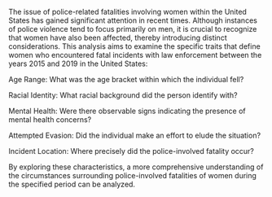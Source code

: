 The issue of police-related fatalities involving women within the United States has gained significant attention in recent times. Although instances of police violence tend to focus primarily on men, it is crucial to recognize that women have also been affected, thereby introducing distinct considerations. This analysis aims to examine the specific traits that define women who encountered fatal incidents with law enforcement between the years 2015 and 2019 in the United States:


Age Range: What was the age bracket within which the individual fell?

Racial Identity: What racial background did the person identify with?

Mental Health: Were there observable signs indicating the presence of mental health concerns?

Attempted Evasion: Did the individual make an effort to elude the situation?

Incident Location: Where precisely did the police-involved fatality occur?


By exploring these characteristics, a more comprehensive understanding of the circumstances surrounding police-involved fatalities of women during the specified period can be analyzed.

